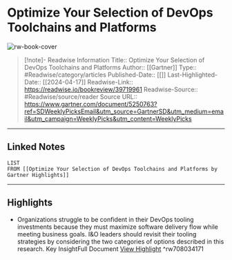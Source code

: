 # Optimize Your Selection of DevOps Toolchains and Platforms

![rw-book-cover](https://readwise-assets.s3.amazonaws.com/static/images/article0.00998d930354.png)
<br>
>[!note]- Readwise Information
>Title:: Optimize Your Selection of DevOps Toolchains and Platforms
>Author:: [[Gartner]]
>Type:: #Readwise/category/articles
>Published-Date:: [[]]
>Last-Highlighted-Date:: [[2024-04-17]]
>Readwise-Link:: https://readwise.io/bookreview/39719961
>Readwise-Source:: #Readwise/source/reader
>Source URL:: https://www.gartner.com/document/5250763?ref=SDWeeklyPicksEmail&utm_source=GartnerSD&utm_medium=email&utm_campaign=WeeklyPicks&utm_content=WeeklyPicks
--- 

## Linked Notes
```dataview
LIST
FROM [[Optimize Your Selection of DevOps Toolchains and Platforms by Gartner Highlights]]
```

---

## Highlights
- Organizations struggle to be confident in their DevOps tooling investments because they must maximize software delivery flow while meeting business goals. I&O leaders should revisit their tooling strategies by considering the two categories of options described in this research.
  Key InsightFull Document [View Highlight](https://readwise.io/open/708034171) ^rw708034171
